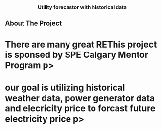 <h3 align="center">Utility forecastor with historical data</h3>

<!-- ABOUT THE PROJECT -->
## About The Project

# There are many great REThis project is sponsed by SPE Calgary Mentor Program p>

# our goal is utilizing historical weather data, power generator data and elecricity price to forcast future electricity price p>